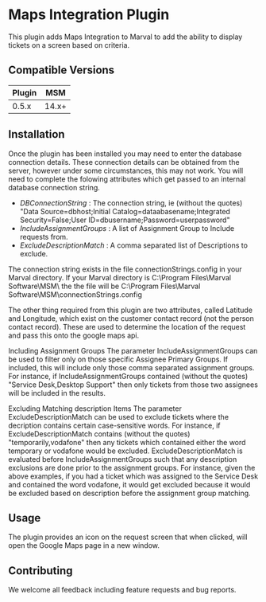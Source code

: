 # Maps Integration Plugin

This plugin adds Maps Integration to Marval to add the ability to display tickets on a screen based on criteria.

## Compatible Versions

| Plugin  | MSM            |
|---------|----------------|
| 0.5.x   | 14.x+          |

## Installation

Once the plugin has been installed you may need to enter the database connection details. These connection details can be obtained from the server, however under some circumstances, this may not work.
You will need to complete the folowing attributes which get passed to an internal database connection string.

+ *DBConnectionString* : The connection string, ie (without the quotes) "Data Source=dbhost;Initial Catalog=dataabasename;Integrated Security=False;User ID=dbusername;Password=userpassword"
+ *IncludeAssignmentGroups* : A list of Assignment Group to Include requests from.
+ *ExcludeDescriptionMatch* : A comma separated list of Descriptions to exclude.

The connection string exists in the file connectionStrings.config in your Marval directory.
If your Marval directory is C:\Program Files\Marval Software\MSM\ the the file will be C:\Program Files\Marval Software\MSM\connectionStrings.config

The other thing required from this plugin are two attributes, called Latitude and Longitude, which exist on the customer contact record (not the person contact record). These are used to determine the location of the request and pass this onto the google maps api.

Including Assignment Groups
The parameter IncludeAssignmentGroups can be used to filter only on those specific Assignee Primary Groups. If included, this will include only those comma separated assignment groups. For instance, if IncludeAssignmentGroups contained (without the quotes) "Service Desk,Desktop Support" then only tickets from those two assignees will be included in the results.

Excluding Matching description Items
The parameter ExcludeDescriptionMatch can be used to exclude tickets where the decription contains certain case-sensitive words. For instance, if ExcludeDescriptionMatch contains (without the quotes) "temporarily,vodafone" then any tickets which contained either the word temporary or vodafone would be excluded. ExcludeDescriptionMatch is evaluated before IncludeAssignmentGroups such that any description exclusions are done prior to the assignment groups. For instance, given the above examples, if you had a ticket which was assigned to the Service Desk and contained the word vodafone, it would get excluded because it would be excluded based on description before the assignment group matching.

## Usage

The plugin provides an icon on the request screen that when clicked, will open the Google Maps page in a new window.

## Contributing

We welcome all feedback including feature requests and bug reports.